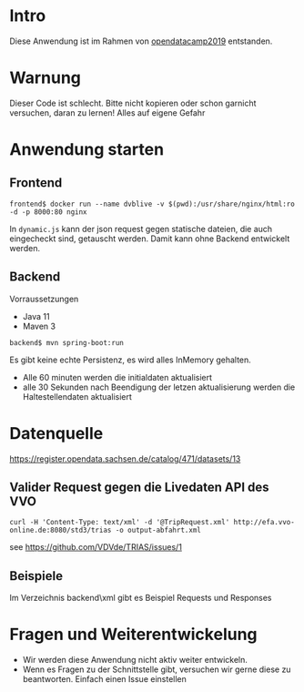 # Intro
Diese Anwendung ist im Rahmen von [opendatacamp2019](http://www.dresden.de/odcdresden19) entstanden.

# Warnung
Dieser Code ist schlecht. Bitte nicht kopieren oder schon garnicht versuchen, daran zu lernen! Alles auf eigene Gefahr

# Anwendung starten
## Frontend
```
frontend$ docker run --name dvblive -v $(pwd):/usr/share/nginx/html:ro -d -p 8000:80 nginx
```
In `dynamic.js` kann der json request gegen statische dateien, die auch eingecheckt sind, getauscht werden. Damit kann ohne Backend entwickelt werden.

## Backend
Vorraussetzungen
* Java 11
* Maven 3
```
backend$ mvn spring-boot:run
```
Es gibt keine echte Persistenz, es wird alles InMemory gehalten.
* Alle 60 minuten werden die initialdaten aktualisiert
* alle 30 Sekunden nach Beendigung der letzen aktualisierung werden die Haltestellendaten aktualisiert

# Datenquelle
https://register.opendata.sachsen.de/catalog/471/datasets/13

## Valider Request gegen die Livedaten API des VVO
```
curl -H 'Content-Type: text/xml' -d '@TripRequest.xml' http://efa.vvo-online.de:8080/std3/trias -o output-abfahrt.xml
```
see https://github.com/VDVde/TRIAS/issues/1

## Beispiele
Im Verzeichnis backend\xml gibt es Beispiel Requests und Responses

# Fragen und Weiterentwickelung
* Wir werden diese Anwendung nicht aktiv weiter entwickeln.
* Wenn es Fragen zu der Schnittstelle gibt, versuchen wir gerne diese zu beantworten. Einfach einen Issue einstellen